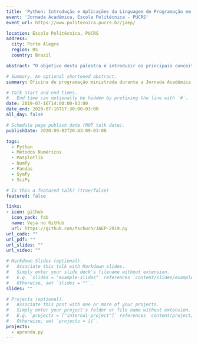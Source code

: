 ```yaml
---
title: 'Python: Introdução e Aplicações da Linguagem de Programação em Engenharia'
event: 'Jornada Acadêmica, Escola Politécnica - PUCRS'
event_url: https://www.politecnica.pucrs.br/jaep/

location: Escola Politécnica, PUCRS
address:
  city: Porto Alegre
  region: RS
  country: Brazil

abstract: "O objetivo desta palestra é introduzir os principais conceitos empregados em programação e Python, mais especificamente no contexto interativo da plataforma Jupyter Notebook. Além de demonstrar como solucionar diversos problemas de engenharia por meio de propostas computacionais. Para tanto, o material inclui uma breve revisão de conceitos fundamentais, estruturas de dados e as principais bibliotecas científicas disponíveis. Para maiores detalhes, pode-se consultar a documentação disponível ou mesmo as diversas leituras recomendadas que aparecem no decorrer do texto. Finalmente, a prática leva a perfeição, há uma série de exercícios propostos ao final do material, visando a fixação do conhecimento."

# Summary. An optional shortened abstract.
summary: Oficina de programação ministrada durante a Jornada Acadêmica, da Escola Politécnica - PUCRS.

# Talk start and end times.
#   End time can optionally be hidden by prefixing the line with `#`.
date: 2019-07-16T14:00:00-03:00
date_end: 2020-07-16T17:30:00-03:00
all_day: false

# Schedule page publish date (NOT talk date).
publishDate: 2020-09-02T20:43:09-03:00

tags:
  - Python
  - Métodos Numéricos
  - Matplotlib
  - NumPy
  - Pandas
  - SymPy
  - SciPy

# Is this a featured talk? (true/false)
featured: false

links:
- icon: github
  icon_pack: fab
  name: Veja no GitHub
  url: https://github.com/fschuch/JAEP-2019.py
url_code: ""
url_pdf: ""
url_slides: ""
url_video: ""

# Markdown Slides (optional).
#   Associate this talk with Markdown slides.
#   Simply enter your slide deck's filename without extension.
#   E.g. `slides = "example-slides"` references `content/slides/example-slides.md`.
#   Otherwise, set `slides = ""`.
slides: ""

# Projects (optional).
#   Associate this post with one or more of your projects.
#   Simply enter your project's folder or file name without extension.
#   E.g. `projects = ["internal-project"]` references `content/project/deep-learning/index.md`.
#   Otherwise, set `projects = []`.
projects:
  - aprenda.py
---
```


